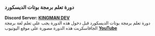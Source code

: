 ### دورة تعلم برمجة بوتات الديسكورد 
**Discord Server: [KINGMAN DEV](https://discord.gg/kingmandev)**
<br>
دورة تعلم برمجة بوتات الديسكورد 
قبل دخول هذه الدورة يجب علي تعلم لغة برمجة الجافاسكربت 
هذه الدورة مصورة على موقع اليوتيوب 
**[YouTube](https://www.youtube.com/channel/UCcSlBVmF1yYY6bCdZiwlOvQ)**
